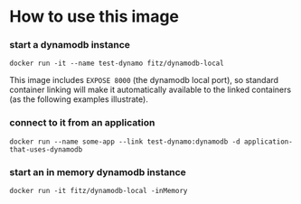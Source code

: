 # How to use this image

### start a dynamodb instance

```
docker run -it --name test-dynamo fitz/dynamodb-local
```

This image includes `EXPOSE 8000` (the dynamodb local port), so standard container linking will make it automatically available to the linked containers (as the following examples illustrate).


### connect to it from an application

```
docker run --name some-app --link test-dynamo:dynamodb -d application-that-uses-dynamodb
```


### start an in memory dynamodb instance

```
docker run -it fitz/dynamodb-local -inMemory
```
